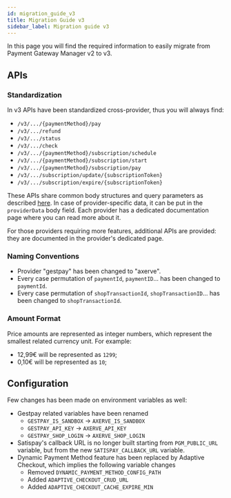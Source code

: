 ```yaml
---
id: migration_guide_v3
title: Migration Guide v3
sidebar_label: Migration guide v3
---
```


<!--
WARNING: this file was automatically generated by Mia-Platform Doc Aggregator.
DO NOT MODIFY IT BY HAND.
Instead, modify the source file and run the aggregator to regenerate this file.
-->

In this page you will find the required information to easily migrate from Payment Gateway Manager v2 to v3.

## APIs

### Standardization

In v3 APIs have been standardized cross-provider, thus you will always find:
- `/v3/.../{paymentMethod}/pay`
- `/v3/.../refund`
- `/v3/.../status`
- `/v3/.../check`
- `/v3/.../{paymentMethod}/subscription/schedule`
- `/v3/.../{paymentMethod}/subscription/start`
- `/v3/.../{paymentMethod}/subscription/pay`
- `/v3/.../subscription/update/{subscriptionToken}`
- `/v3/.../subscription/expire/{subscriptionToken}`

These APIs share common body structures and query parameters as described [here](runtime_suite/payment-gateway-manager/how_it_works).
In case of provider-specific data, it can be put in the `providerData` body field. 
Each provider has a dedicated documentation page where you can read more about it.

For those providers requiring more features, additional APIs are provided: they are documented in the provider's dedicated page.

### Naming Conventions

- Provider "gestpay" has been changed to "axerve".
- Every case permutation of `paymentId`, `paymentID`... has been changed to `paymentId`.
- Every case permutation of `shopTransactionId`, `shopTransactionID`... has been changed to `shopTransactionId`.

### Amount Format

Price amounts are represented as integer numbers, which represent the smallest related currency unit. 
For example:
- 12,99€ will be represented as `1299`;
- 0,10€ will be represented as `10`;

## Configuration

Few changes has been made on environment variables as well:
- Gestpay related variables have been renamed
  - `GESTPAY_IS_SANDBOX` &rarr; `AXERVE_IS_SANDBOX`
  - `GESTPAY_API_KEY` &rarr; `AXERVE_API_KEY`
  - `GESTPAY_SHOP_LOGIN` &rarr; `AXERVE_SHOP_LOGIN`
- Satispay's callback URL is no longer built starting from `PGM_PUBLIC_URL` variable, but from the new `SATISPAY_CALLBACK_URL` variable.
- Dynamic Payment Method feature has been replaced by Adaptive Checkout, which implies the following variable changes
  - Removed `DYNAMIC_PAYMENT_METHOD_CONFIG_PATH`
  - Added `ADAPTIVE_CHECKOUT_CRUD_URL`
  - Added `ADAPTIVE_CHECKOUT_CACHE_EXPIRE_MIN`
